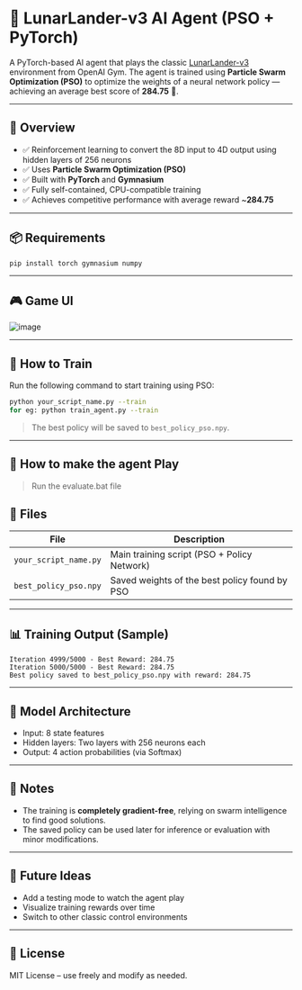 # 🚀 LunarLander-v3 AI Agent (PSO + PyTorch)

A PyTorch-based AI agent that plays the classic [LunarLander-v3](https://www.gymlibrary.dev/environments/box2d/lunar_lander/) environment from OpenAI Gym. The agent is trained using **Particle Swarm Optimization (PSO)** to optimize the weights of a neural network policy — achieving an average best score of **284.75** 🎯.

---

## 🧱 Overview

- ✅ Reinforcement learning to convert the 8D input to 4D output using hidden layers of 256 neurons
- ✅ Uses **Particle Swarm Optimization (PSO)** 
- ✅ Built with **PyTorch** and **Gymnasium**
- ✅ Fully self-contained, CPU-compatible training
- ✅ Achieves competitive performance with average reward ~**284.75**

---

## 📦 Requirements

```bash
pip install torch gymnasium numpy
```

---
## 🎮 Game UI

![image](https://github.com/user-attachments/assets/8e2fc20f-2ccc-4147-8d12-ea9bc9072cc3)


---
## 🏁 How to Train

Run the following command to start training using PSO:

```bash
python your_script_name.py --train
for eg: python train_agent.py --train
```

> The best policy will be saved to `best_policy_pso.npy`.

---
## 🏁 How to make the agent Play

> Run the evaluate.bat file

## 📂 Files

| File                 | Description                                           |
|----------------------|-------------------------------------------------------|
| `your_script_name.py`| Main training script (PSO + Policy Network)           |
| `best_policy_pso.npy`| Saved weights of the best policy found by PSO         |

---

## 📊 Training Output (Sample)

```
Iteration 4999/5000 - Best Reward: 284.75
Iteration 5000/5000 - Best Reward: 284.75
Best policy saved to best_policy_pso.npy with reward: 284.75
```

---

## 🧠 Model Architecture

- Input: 8 state features
- Hidden layers: Two layers with 256 neurons each
- Output: 4 action probabilities (via Softmax)

---

## 📌 Notes

- The training is **completely gradient-free**, relying on swarm intelligence to find good solutions.
- The saved policy can be used later for inference or evaluation with minor modifications.

---

## 🚀 Future Ideas

- Add a testing mode to watch the agent play
- Visualize training rewards over time
- Switch to other classic control environments

---

## 📜 License

MIT License – use freely and modify as needed.
